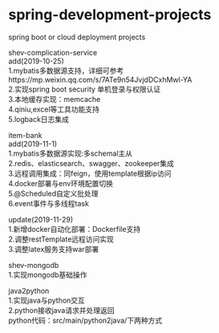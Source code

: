 # spring-development-projects
spring boot or cloud deployment projects  

shev-complication-service  
  add(2019-10-25)  
  1.mybatis多数据源支持，详细可参考https://mp.weixin.qq.com/s/7ATe9n54JvjdDCxhMwl-YA  
  2.实现spring boot security 单机登录与权限认证  
  3.本地缓存实现：memcache  
  4.qiniu,excel等工具功能支持  
  5.logback日志集成  
  
item-bank  
  add(2019-11-1)  
  1.mybatis多数据源实现:多schemal主从  
  2.redis、elasticsearch、swagger、zookeeper集成  
  3.远程调用集成：同feign，使用template根据ip访问  
  4.docker部署与env环境配置切换  
  5.@Scheduled自定义批处理  
  6.event事件与多线程task    
  
  update(2019-11-29)  
  1.新增docker自动化部署：Dockerfile支持  
  2.调整restTemplate远程访问实现  
  3.调整latex服务支持war部署  
  
shev-mongodb  
  1.实现mongodb基础操作  
  
java2python  
  1.实现java与python交互  
  2.python接收java请求并处理返回  
    python代码：src/main/python2java/下两种方式  